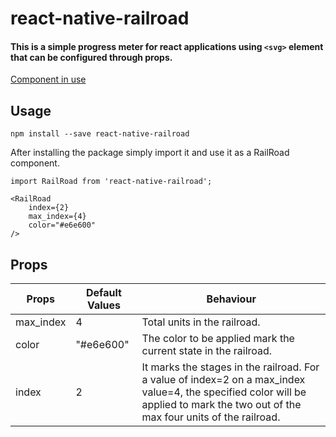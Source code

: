 # react-native-railroad

#### This is a simple progress meter for react applications using `<svg>` element that can be configured through props.

[Component in use](res/railroad.png)

## Usage

```
npm install --save react-native-railroad
```
After installing the package simply import it and use it as a RailRoad component.

```
import RailRoad from 'react-native-railroad';

<RailRoad 
    index={2}
    max_index={4}
    color="#e6e600"
/>
```

## Props

Props | Default Values | Behaviour
----- | -------------- | --------
max_index|4| Total units in the railroad.
color|"#e6e600"| The color to be applied mark the current state in the railroad. 
index|2|It marks the stages in the railroad. For a value of index=2 on a max_index value=4, the specified color will be applied to mark the two out of the max four units of the railroad.


